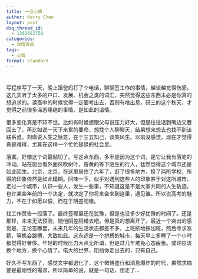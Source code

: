 ```yaml
---
title: 一点心情
author: Harry Chen
layout: post
dsq_thread_id:
  - 1262682750
categories:
  - 世情百态
tags:
  - 心情
format: standard
---
```

#

  写程序写了一天，晚上跟爸妈打了个电话，聊聊签工作的事情，越谈越觉得伤感。这几天听了太多的户口、发展、机会之类的词汇，突然觉得这些东西未必是你真的想追求的。读高中的时候觉得一定要考出去，否则有啥出息，研三的这个秋天，才觉得之前很多深恶痛绝的事情，是如此的温情。

  很多变化真是不知不觉。比如有时候想跟父母说压力好大，但是往往话到嘴边又吞回去了。再比如说一天下来累的要命，想找个人聊聊天，结果想来想去也找不到该联系谁。刘瑜说人生之惬意，在于三五知己，谈笑风生。以前没感觉，现在才觉得真是难得，尤其在这样一个忙忙碌碌的社会里。

  落寞。好像这个词最贴切了。写这点东西，多半是因为这个词，是它让我有落笔的冲动。站在窗台看外面风吹树叶，昏黄的等下陌生的行人，猛然觉得这个城市还是如此陌生。北京，北京，在这里居住了六年了，逛了很多地方，换了两所学校，所得的印象依然是如此模糊。回味一下，似乎对遇到这些人的印象甚于对这所城市。走过一个城市，认识一些人，发生一些事，不知道这是不是大家共同的人生轨迹。也许某些年前的一个决定，就决定了你将来会来到这里，遇见谁。所以说高考的魅力，不在于如愿以偿，而在于阴差阳错。

  找工作赞告一段落了。最终签哪里还在犹豫，但是也没多少好犹豫的时间了。还是那样，未来无法预测，随他阴差阳错去吧。但是真的想离开了。最近一个突出的感觉是，无论签哪里，未来几年的生活状态都差不多，上班挤地铁加班，然后寻求涨薪，等机会跳槽，大致如此。这永远是一个拼搏的城市，每天早上多睡了一个小时都觉得好奢侈。年轻的时候压力大点无所谓，但是过几年难免心态疲惫。或许应该换个地方，换个心情了。偌大的世界，阻挡你走出去的，只有自己。

  好久不写东西了，感觉文字都退化了，这个微博盛行和消息爆炸的时代，果然求摘要是最刚性的需求，所以简单的说，就是一句话，想走了…

